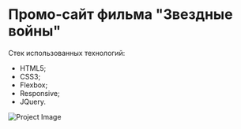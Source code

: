 # Промо-сайт фильма "Звездные войны"

Стек использованных технологий:
- HTML5;
- CSS3;
- Flexbox;
- Responsive;
- JQuery.

![Project Image](https://github.com/dim-014/dim-014.github.io/raw/master/site__screenshot.png)
